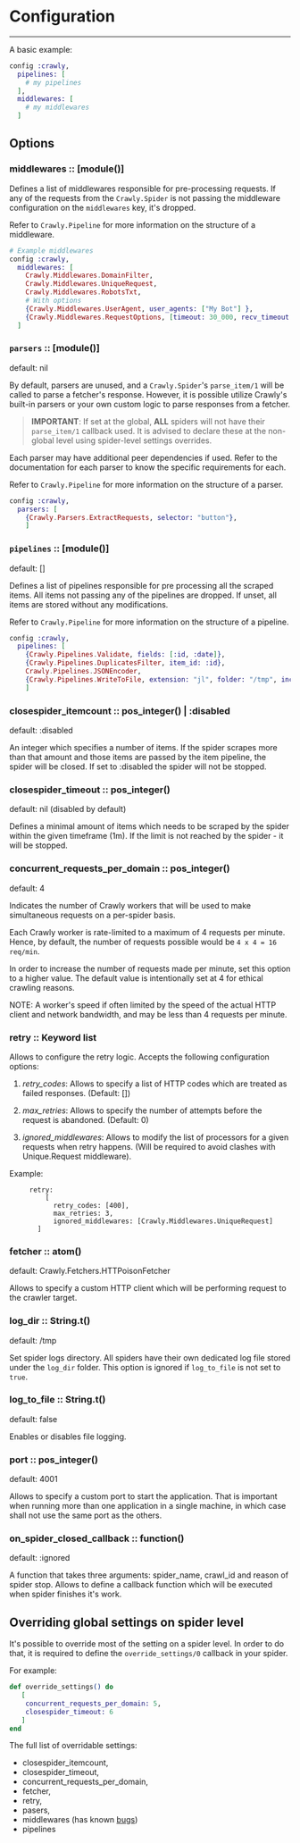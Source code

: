 # Configuration

---

A basic example:

```elixir
config :crawly,
  pipelines: [
    # my pipelines
  ],
  middlewares: [
    # my middlewares
  ]
```

## Options

### middlewares :: [module()]

Defines a list of middlewares responsible for pre-processing requests. If any of the requests from the `Crawly.Spider` is not passing the middleware configuration on the `middlewares` key, it's dropped.

Refer to `Crawly.Pipeline` for more information on the structure of a middleware.

```elixir
# Example middlewares
config :crawly,
  middlewares: [
    Crawly.Middlewares.DomainFilter,
    Crawly.Middlewares.UniqueRequest,
    Crawly.Middlewares.RobotsTxt,
    # With options
    {Crawly.Middlewares.UserAgent, user_agents: ["My Bot"] },
    {Crawly.Middlewares.RequestOptions, [timeout: 30_000, recv_timeout: 15000]}
  ]
```

### `parsers` :: [module()]

default: nil

By default, parsers are unused, and a `Crawly.Spider`'s `parse_item/1` will be called to parse a fetcher's response. However, it is possible utilize Crawly's built-in parsers or your own custom logic to parse responses from a fetcher.

> **IMPORTANT**: If set at the global, **ALL** spiders will not have their `parse_item/1` callback used. It is advised to declare these at the non-global level using spider-level settings overrides.

Each parser may have additional peer dependencies if used. Refer to the documentation for each parser to know the specific requirements for each.

Refer to `Crawly.Pipeline` for more information on the structure of a parser.

```elixir
config :crawly,
  parsers: [
    {Crawly.Parsers.ExtractRequests, selector: "button"},
    ]
```

### `pipelines` :: [module()]

default: []

Defines a list of pipelines responsible for pre processing all the scraped items. All items not passing any of the pipelines are dropped. If unset, all items are stored without any modifications.

Refer to `Crawly.Pipeline` for more information on the structure of a pipeline.

```elixir
config :crawly,
  pipelines: [
    {Crawly.Pipelines.Validate, fields: [:id, :date]},
    {Crawly.Pipelines.DuplicatesFilter, item_id: :id},
    Crawly.Pipelines.JSONEncoder,
    {Crawly.Pipelines.WriteToFile, extension: "jl", folder: "/tmp", include_timestamp: true}
    ]
```

### closespider_itemcount :: pos_integer() | :disabled

default: :disabled

An integer which specifies a number of items. If the spider scrapes more than that amount and those items are passed by the item pipeline, the spider will be closed. If set to :disabled the spider will not be stopped.

### closespider_timeout :: pos_integer()

default: nil (disabled by default)

Defines a minimal amount of items which needs to be scraped by the spider within the given timeframe (1m). If the limit is not reached by the spider - it will be stopped.

### concurrent_requests_per_domain :: pos_integer()

default: 4

Indicates the number of Crawly workers that will be used to make simultaneous requests on a per-spider basis.

Each Crawly worker is rate-limited to a maximum of 4 requests per minute. Hence, by default, the number of requests possible would be `4 x 4 = 16 req/min`.

In order to increase the number of requests made per minute, set this option to a higher value. The default value is intentionally set at 4 for ethical crawling reasons.

NOTE: A worker's speed if often limited by the speed of the actual HTTP client and network bandwidth, and may be less than 4 requests per minute.

### retry :: Keyword list

Allows to configure the retry logic. Accepts the following configuration options:

1. _retry_codes_: Allows to specify a list of HTTP codes which are treated as
   failed responses. (Default: [])

2. _max_retries_: Allows to specify the number of attempts before the request is
   abandoned. (Default: 0)

3. _ignored_middlewares_: Allows to modify the list of processors for a given
   requests when retry happens. (Will be required to avoid clashes with
   Unique.Request middleware).

Example:

```
     retry:
         [
           retry_codes: [400],
           max_retries: 3,
           ignored_middlewares: [Crawly.Middlewares.UniqueRequest]
       ]

```

### fetcher :: atom()

default: Crawly.Fetchers.HTTPoisonFetcher

Allows to specify a custom HTTP client which will be performing request to the crawler target.

### log_dir :: String.t()

default: /tmp

Set spider logs directory. All spiders have their own dedicated log file
stored under the `log_dir` folder. This option is ignored if `log_to_file` is not set to `true`.

### log_to_file :: String.t()

default: false

Enables or disables file logging.

### port :: pos_integer()

default: 4001

Allows to specify a custom port to start the application. That is important when running more than one application in a single machine, in which case shall not use the same port as the others.

### on_spider_closed_callback :: function()
default: :ignored

A function that takes three arguments: spider_name, crawl_id and reason of spider stop.
Allows to define a callback function which will be executed when spider finishes
it's work.

## Overriding global settings on spider level

It's possible to override most of the setting on a spider level. In order to do that,
it is required to define the `override_settings/0` callback in your spider.

For example:

```elixir
def override_settings() do
   [
    concurrent_requests_per_domain: 5,
    closespider_timeout: 6
   ]
end
```

The full list of overridable settings:

- closespider_itemcount,
- closespider_timeout,
- concurrent_requests_per_domain,
- fetcher,
- retry,
- pasers,
- middlewares (has known [bugs](https://github.com/oltarasenko/crawly/issues/138))
- pipelines
